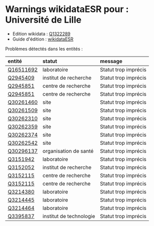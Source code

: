 Warnings wikidataESR pour : Université de Lille
================

- Edition wikidata : [Q1322289](https://www.wikidata.org/wiki/Q1322289)
- Guide d'édition : [wikidataESR](https://github.com/cpesr/wikidataESR/)



Problèmes détectés dans les entités :

|entité                                               |statut                  |message              |
|:----------------------------------------------------|:-----------------------|:--------------------|
|[Q16511692](https://www.wikidata.org/wiki/Q16511692) |laboratoire             |Statut trop imprécis |
|[Q2945409](https://www.wikidata.org/wiki/Q2945409)   |institut de recherche   |Statut trop imprécis |
|[Q2945851](https://www.wikidata.org/wiki/Q2945851)   |centre de recherche     |Statut trop imprécis |
|[Q2945851](https://www.wikidata.org/wiki/Q2945851)   |centre de recherche     |Statut trop imprécis |
|[Q30261460](https://www.wikidata.org/wiki/Q30261460) |site                    |Statut trop imprécis |
|[Q30261509](https://www.wikidata.org/wiki/Q30261509) |site                    |Statut trop imprécis |
|[Q30262310](https://www.wikidata.org/wiki/Q30262310) |site                    |Statut trop imprécis |
|[Q30262359](https://www.wikidata.org/wiki/Q30262359) |site                    |Statut trop imprécis |
|[Q30262374](https://www.wikidata.org/wiki/Q30262374) |site                    |Statut trop imprécis |
|[Q30262542](https://www.wikidata.org/wiki/Q30262542) |site                    |Statut trop imprécis |
|[Q30296137](https://www.wikidata.org/wiki/Q30296137) |organisation de santé   |Statut trop imprécis |
|[Q3151942](https://www.wikidata.org/wiki/Q3151942)   |laboratoire             |Statut trop imprécis |
|[Q3152052](https://www.wikidata.org/wiki/Q3152052)   |institut de recherche   |Statut trop imprécis |
|[Q3152115](https://www.wikidata.org/wiki/Q3152115)   |centre de recherche     |Statut trop imprécis |
|[Q3152115](https://www.wikidata.org/wiki/Q3152115)   |centre de recherche     |Statut trop imprécis |
|[Q3214380](https://www.wikidata.org/wiki/Q3214380)   |laboratoire             |Statut trop imprécis |
|[Q3214445](https://www.wikidata.org/wiki/Q3214445)   |laboratoire             |Statut trop imprécis |
|[Q3214464](https://www.wikidata.org/wiki/Q3214464)   |laboratoire             |Statut trop imprécis |
|[Q3395837](https://www.wikidata.org/wiki/Q3395837)   |institut de technologie |Statut trop imprécis |
